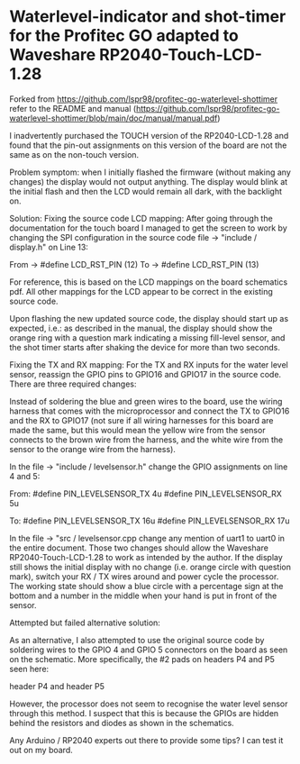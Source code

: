 # Waterlevel-indicator and shot-timer for the Profitec GO adapted to Waveshare RP2040-Touch-LCD-1.28

Forked from https://github.com/lspr98/profitec-go-waterlevel-shottimer refer to the README and manual (https://github.com/lspr98/profitec-go-waterlevel-shottimer/blob/main/doc/manual/manual.pdf)

I inadvertently purchased the TOUCH version of the RP2040-LCD-1.28 and found that the pin-out assignments on this version of the board are not the same as on the non-touch version.

Problem symptom: when I initially flashed the firmware (without making any changes) the display would not output anything. The display would blink at the initial flash and then the LCD would remain all dark, with the backlight on.

Solution:
Fixing the source code LCD mapping:
After going through the documentation for the touch board I managed to get the screen to work by changing the SPI configuration in the source code file -> "include / display.h" on Line 13:

From -> #define LCD_RST_PIN     (12)
To -> #define LCD_RST_PIN     (13)

For reference, this is based on the LCD mappings on the board schematics pdf. All other mappings for the LCD appear to be correct in the existing source code.

Upon flashing the new updated source code, the display should start up as expected, i.e.: as described in the manual, the display should show the orange ring with a question mark indicating a missing fill-level sensor, and the shot timer starts after shaking the device for more than two seconds.

Fixing the TX and RX mapping:
For the TX and RX inputs for the water level sensor, reassign the GPIO pins to GPIO16 and GPIO17 in the source code. There are three required changes:

Instead of soldering the blue and green wires to the board, use the wiring harness that comes with the microprocessor and connect the TX to GPIO16 and the RX to GPIO17 (not sure if all wiring harnesses for this board are made the same, but this would mean the yellow wire from the sensor connects to the brown wire from the harness, and the white wire from the sensor to the orange wire from the harness).

In the file -> "include / levelsensor.h" change the GPIO assignments on line 4 and 5:

From:
#define PIN_LEVELSENSOR_TX 4u
#define PIN_LEVELSENSOR_RX 5u

To:
#define PIN_LEVELSENSOR_TX 16u
#define PIN_LEVELSENSOR_RX 17u

In the file -> "src / levelsensor.cpp change any mention of uart1 to uart0 in the entire document.
Those two changes should allow the Waveshare RP2040-Touch-LCD-1.28 to work as intended by the author. If the display still shows the initial display with no change (i.e. orange circle with question mark), switch your RX / TX wires around and power cycle the processor. The working state should show a blue circle with a percentage sign at the bottom and a number in the middle when your hand is put in front of the sensor.

Attempted but failed alternative solution:

As an alternative, I also attempted to use the original source code by soldering wires to the GPIO 4 and GPIO 5 connectors on the board as seen on the schematic. More specifically, the #2 pads on headers P4 and P5 seen here:

header P4 and header P5

However, the processor does not seem to recognise the water level sensor through this method. I suspect that this is because the GPIOs are hidden behind the resistors and diodes as shown in the schematics.

Any Arduino / RP2040 experts out there to provide some tips? I can test it out on my board.
